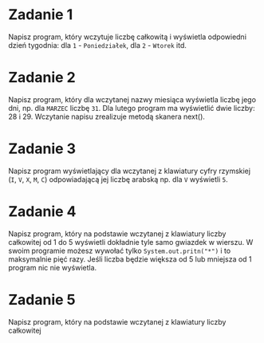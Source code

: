 # Zadanie 1
Napisz program, który wczytuje liczbę całkowitą i wyświetla odpowiedni dzień tygodnia: 
dla `1` - `Poniedziałek`, dla `2` - `Wtorek` itd.  
# Zadanie 2   
Napisz program, który dla wczytanej nazwy miesiąca wyświetla liczbę jego dni, np. dla `MARZEC` liczbę `31`. Dla
lutego program ma wyświetlić dwie liczby: 28 i 29. Wczytanie napisu zrealizuje metodą skanera next().
# Zadanie 3
Napisz program wyświetlający dla wczytanej z klawiatury cyfry rzymskiej (`I`, `V`, `X`, `M`, `C`) odpowiadającą jej 
liczbę arabską np. dla `V` wyświetli `5`.
# Zadanie 4
Napisz program, który na podstawie wczytanej z klawiatury liczby całkowitej od 1 do 5 wyświetli
dokładnie tyle samo gwiazdek w wierszu. W swoim programie możesz wywołać tylko `System.out.pritn("*")` i to maksymalnie pięć razy.
Jeśli liczba będzie większa od 5 lub mniejsza od 1 program nic nie wyświetla.
# Zadanie 5
Napisz program, który na podstawie wczytanej z klawiatury liczby całkowitej

